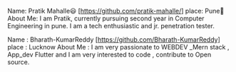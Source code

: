 Name: Pratik Mahalle😃 [https://github.com/pratik-mahalle/]
place: Pune🚩
About Me: I am Pratik, currently pursuing second year in Computer Engineering in pune. I am a tech enthusiastic and jr. penetration tester.

Name : Bharath-KumarReddy [https://github.com/Bharath-KumarReddy]
place : Lucknow
About Me : I am very passionate to WEBDEV \_Mern stack , App_dev Flutter and I am very interested to code , contribute to Open source.
